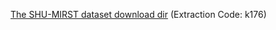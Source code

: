 


[The SHU-MIRST dataset download dir](https://pan.baidu.com/s/1aGlKdpbQ5yxrgl50qtkdrg?pwd=k176) (Extraction Code: k176)

